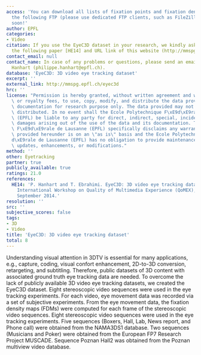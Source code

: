 ```yaml
---
access: 'You can download all lists of fixation points and fixation density maps from
  the following FTP (please use dedicated FTP clients, such as FileZilla or FireFTP):  Coming
  soon!'
author: EPFL
categories:
- Video
citation: If you use the EyeC3D dataset in your research, we kindly ask you to reference
  the following paper [HE14] and URL link of this website (http://mmspg.epfl.ch/eyec3d).
contact_email: null
contact_name: In case of any problems or questions, please send an email to Philippe
  Hanhart (philippe.hanhart@epfl.ch).
database: 'EyeC3D: 3D video eye tracking dataset'
excerpt: ''
external_link: http://mmspg.epfl.ch/eyec3d
hrc: ''
license: "Permission is hereby granted, without written agreement and without license\
  \ or royalty fees, to use, copy, modify, and distribute the data provided and its\
  \ documentation for research purpose only. The data provided may not be commercially\
  \ distributed. In no event shall the Ecole Polytechnique F\xE9d\xE9rale de Lausanne\
  \ (EPFL) be liable to any party for direct, indirect, special, incidental, or consequential\
  \ damages arising out of the use of the data and its documentation. The Ecole Polytechnique\
  \ F\xE9d\xE9rale de Lausanne (EPFL) specifically disclaims any warranties. The data\
  \ provided hereunder is on an \"as is\" basis and the Ecole Polytechnique F\xE9\
  d\xE9rale de Lausanne (EPFL) has no obligation to provide maintenance, support,\
  \ updates, enhancements, or modifications."
method: ''
other: Eyetracking
partner: true
publicly_available: true
ratings: 21.0
references:
  HE14: 'P. Hanhart and T. Ebrahimi. EyeC3D: 3D video eye tracking dataset. Sixth
    International Workshop on Quality of Multimedia Experience (QoMEX), Singapore,
    September 2014.'
resolution: ''
src: ''
subjective_scores: false
tags:
- 3D
- Video
title: 'EyeC3D: 3D video eye tracking dataset'
total: 8
---
```


Understanding visual attention in 3DTV is essential for many applications, e.g., capture, coding, visual confort enhancement, 2D-to-3D conversion, retargeting, and subtitling. Therefore, public datasets of 3D content with associated ground truth eye tracking data are needed. To overcome the lack of publicly available 3D video eye tracking datasets, we created the EyeC3D dataset. Eight stereoscopic video sequences were used in the eye tracking experiments. For each video, eye movement data was recorded via a set of subjective experiments. From the eye movement data, the fixation density maps (FDMs) were computed for each frame of the stereoscopic video sequences. Eight stereoscopic video sequences were used in the eye tracking experiments. Five sequences (Boxers, Hall, Lab, News report, and Phone call) were obtained from the NAMA3DS1 database. Two sequences (Musicians and Poker) were obtained from the European FP7 Research Project MUSCADE. Sequence Poznan Hall2 was obtained from the Poznan multiview video database.

